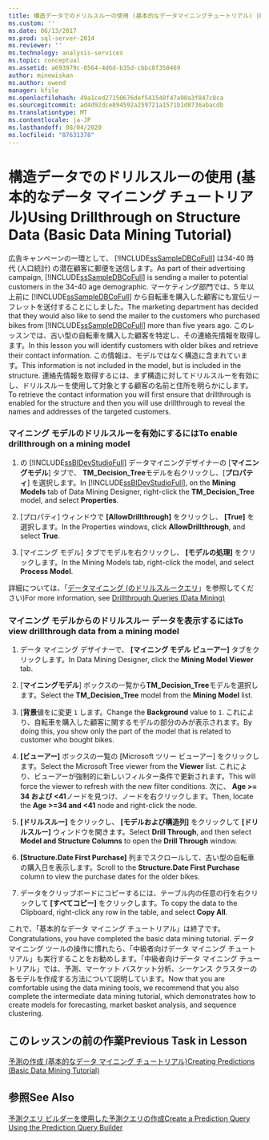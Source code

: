 ```yaml
---
title: 構造データでのドリルスルーの使用 (基本的なデータマイニングチュートリアル) |Microsoft Docs
ms.custom: ''
ms.date: 06/13/2017
ms.prod: sql-server-2014
ms.reviewer: ''
ms.technology: analysis-services
ms.topic: conceptual
ms.assetid: a693979c-0564-4d6d-b35d-cbbc8f350469
author: minewiskan
ms.author: owend
manager: kfile
ms.openlocfilehash: 49a1ced27150676def541548f47a90a3f847c8ca
ms.sourcegitcommit: ad4d92dce894592a259721a1571b1d8736abacdb
ms.translationtype: MT
ms.contentlocale: ja-JP
ms.lasthandoff: 08/04/2020
ms.locfileid: "87631378"
---
```

# <a name="using-drillthrough-on-structure-data-basic-data-mining-tutorial"></a><span data-ttu-id="ae4f5-102">構造データでのドリルスルーの使用 (基本的なデータ マイニング チュートリアル)</span><span class="sxs-lookup"><span data-stu-id="ae4f5-102">Using Drillthrough on Structure Data (Basic Data Mining Tutorial)</span></span>
  <span data-ttu-id="ae4f5-103">広告キャンペーンの一環として、 [!INCLUDE[ssSampleDBCoFull](../includes/sssampledbcofull-md.md)] は34-40 時代 (人口統計) の潜在顧客に郵便を送信します。</span><span class="sxs-lookup"><span data-stu-id="ae4f5-103">As part of their advertising campaign, [!INCLUDE[ssSampleDBCoFull](../includes/sssampledbcofull-md.md)] is sending a mailer to potential customers in the 34-40 age demographic.</span></span> <span data-ttu-id="ae4f5-104">マーケティング部門では、5 年以上前に [!INCLUDE[ssSampleDBCoFull](../includes/sssampledbcofull-md.md)] から自転車を購入した顧客にも宣伝リーフレットを送付することにしました。</span><span class="sxs-lookup"><span data-stu-id="ae4f5-104">The marketing department has decided that they would also like to send the mailer to the customers who purchased bikes from [!INCLUDE[ssSampleDBCoFull](../includes/sssampledbcofull-md.md)] more than five years ago.</span></span> <span data-ttu-id="ae4f5-105">このレッスンでは、古い型の自転車を購入した顧客を特定し、その連絡先情報を取得します。</span><span class="sxs-lookup"><span data-stu-id="ae4f5-105">In this lesson you will identify customers with older bikes and retrieve their contact information.</span></span> <span data-ttu-id="ae4f5-106">この情報は、モデルではなく構造に含まれています。</span><span class="sxs-lookup"><span data-stu-id="ae4f5-106">This information is not included in the model, but is included in the structure.</span></span> <span data-ttu-id="ae4f5-107">連絡先情報を取得するには、まず構造に対してドリルスルーを有効にし、ドリルスルーを使用して対象とする顧客の名前と住所を明らかにします。</span><span class="sxs-lookup"><span data-stu-id="ae4f5-107">To retrieve the contact information you will first ensure that drillthrough is enabled for the structure and then you will use drillthrough to reveal the names and addresses of the targeted customers.</span></span>  
  
### <a name="to-enable-drillthrough-on-a-mining-model"></a><span data-ttu-id="ae4f5-108">マイニング モデルのドリルスルーを有効にするには</span><span class="sxs-lookup"><span data-stu-id="ae4f5-108">To enable drillthrough on a mining model</span></span>  
  
1.  <span data-ttu-id="ae4f5-109">の [!INCLUDE[ssBIDevStudioFull](../includes/ssbidevstudiofull-md.md)] データマイニングデザイナーの [**マイニングモデル**] タブで、 **TM_Decision_Tree**モデルを右クリックし、[**プロパティ**] を選択します。</span><span class="sxs-lookup"><span data-stu-id="ae4f5-109">In [!INCLUDE[ssBIDevStudioFull](../includes/ssbidevstudiofull-md.md)], on the **Mining Models** tab of Data Mining Designer, right-click the **TM_Decision_Tree** model, and select **Properties**.</span></span>  
  
2.  <span data-ttu-id="ae4f5-110">[プロパティ] ウィンドウで **[AllowDrillthrough]** をクリックし、 **[True]** を選択します。</span><span class="sxs-lookup"><span data-stu-id="ae4f5-110">In the Properties windows, click **AllowDrillthrough**, and select **True**.</span></span>  
  
3.  <span data-ttu-id="ae4f5-111">[マイニング モデル] タブでモデルを右クリックし、 **[モデルの処理]** をクリックします。</span><span class="sxs-lookup"><span data-stu-id="ae4f5-111">In the Mining Models tab, right-click the model, and select **Process Model**.</span></span>  
  
 <span data-ttu-id="ae4f5-112">詳細については、「[データマイニング &#40;のドリルスルークエリ](../../2014/analysis-services/data-mining/drillthrough-queries-data-mining.md)」を参照してください&#41;</span><span class="sxs-lookup"><span data-stu-id="ae4f5-112">For more information, see [Drillthrough Queries &#40;Data Mining&#41;](../../2014/analysis-services/data-mining/drillthrough-queries-data-mining.md)</span></span>  
  
### <a name="to-view-drillthrough-data-from-a-mining-model"></a><span data-ttu-id="ae4f5-113">マイニング モデルからのドリルスルー データを表示するには</span><span class="sxs-lookup"><span data-stu-id="ae4f5-113">To view drillthrough data from a mining model</span></span>  
  
1.  <span data-ttu-id="ae4f5-114">データ マイニング デザイナーで、 **[マイニング モデル ビューアー]** タブをクリックします。</span><span class="sxs-lookup"><span data-stu-id="ae4f5-114">In Data Mining Designer, click the **Mining Model Viewer** tab.</span></span>  
  
2.  <span data-ttu-id="ae4f5-115">[**マイニングモデル**] ボックスの一覧から**TM_Decision_Tree**モデルを選択します。</span><span class="sxs-lookup"><span data-stu-id="ae4f5-115">Select the **TM_Decision_Tree** model from the **Mining Model** list.</span></span>  
  
3.  <span data-ttu-id="ae4f5-116">[**背景**値をに変更 `1` します。</span><span class="sxs-lookup"><span data-stu-id="ae4f5-116">Change the **Background** value to `1`.</span></span> <span data-ttu-id="ae4f5-117">これにより、自転車を購入した顧客に関するモデルの部分のみが表示されます。</span><span class="sxs-lookup"><span data-stu-id="ae4f5-117">By doing this, you show only the part of the model that is related to customer who bought bikes.</span></span>  
  
4.  <span data-ttu-id="ae4f5-118">**[ビューアー]** ボックスの一覧の [Microsoft ツリー ビューアー] をクリックします。</span><span class="sxs-lookup"><span data-stu-id="ae4f5-118">Select the Microsoft Tree viewer from the **Viewer** list.</span></span> <span data-ttu-id="ae4f5-119">これにより、ビューアーが強制的に新しいフィルター条件で更新されます。</span><span class="sxs-lookup"><span data-stu-id="ae4f5-119">This will force the viewer to refresh with the new filter conditions.</span></span> <span data-ttu-id="ae4f5-120">次に、 **Age >= 34 および <41**ノードを見つけ、ノードを右クリックします。</span><span class="sxs-lookup"><span data-stu-id="ae4f5-120">Then, locate the **Age >=34 and <41** node and right-click the node.</span></span>  
  
5.  <span data-ttu-id="ae4f5-121">**[ドリルスルー]** をクリックし、 **[モデルおよび構造列]** をクリックして **[ドリルスルー]** ウィンドウを開きます。</span><span class="sxs-lookup"><span data-stu-id="ae4f5-121">Select **Drill Through**, and then select **Model and Structure Columns** to open the **Drill Through** window.</span></span>  
  
6.  <span data-ttu-id="ae4f5-122">**[Structure.Date First Purchase]** 列までスクロールして、古い型の自転車の購入日を表示します。</span><span class="sxs-lookup"><span data-stu-id="ae4f5-122">Scroll to the **Structure.Date First Purchase** column to view the purchase dates for the older bikes.</span></span>  
  
7.  <span data-ttu-id="ae4f5-123">データをクリップボードにコピーするには、テーブル内の任意の行を右クリックして **[すべてコピー]** をクリックします。</span><span class="sxs-lookup"><span data-stu-id="ae4f5-123">To copy the data to the Clipboard, right-click any row in the table, and select **Copy All**.</span></span>  
  
 <span data-ttu-id="ae4f5-124">これで、「基本的なデータ マイニング チュートリアル」は終了です。</span><span class="sxs-lookup"><span data-stu-id="ae4f5-124">Congratulations, you have completed the basic data mining tutorial.</span></span> <span data-ttu-id="ae4f5-125">データ マイニング ツールの操作に慣れたら、「中級者向けデータ マイニング チュートリアル」も実行することをお勧めします。「中級者向けデータ マイニング チュートリアル」では、予測、マーケット バスケット分析、シーケンス クラスターの各モデルを作成する方法について説明しています。</span><span class="sxs-lookup"><span data-stu-id="ae4f5-125">Now that you are comfortable using the data mining tools, we recommend that you also complete the intermediate data mining tutorial, which demonstrates how to create models for forecasting, market basket analysis, and sequence clustering.</span></span>  
  
## <a name="previous-task-in-lesson"></a><span data-ttu-id="ae4f5-126">このレッスンの前の作業</span><span class="sxs-lookup"><span data-stu-id="ae4f5-126">Previous Task in Lesson</span></span>  
 [<span data-ttu-id="ae4f5-127">予測の作成 &#40;基本的なデータ マイニング チュートリアル&#41;</span><span class="sxs-lookup"><span data-stu-id="ae4f5-127">Creating Predictions &#40;Basic Data Mining Tutorial&#41;</span></span>](../../2014/tutorials/creating-predictions-basic-data-mining-tutorial.md)  
  
## <a name="see-also"></a><span data-ttu-id="ae4f5-128">参照</span><span class="sxs-lookup"><span data-stu-id="ae4f5-128">See Also</span></span>  
 [<span data-ttu-id="ae4f5-129">予測クエリ ビルダーを使用した予測クエリの作成</span><span class="sxs-lookup"><span data-stu-id="ae4f5-129">Create a Prediction Query Using the Prediction Query Builder</span></span>](../../2014/analysis-services/data-mining/create-a-prediction-query-using-the-prediction-query-builder.md)  
  
  
